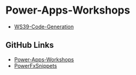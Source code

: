 # Power-Apps-Workshops

- [WS39-Code-Generation]()

## GitHub Links

- [Power-Apps-Workshops](https://github.com/PowerAppsDarren/Power-Apps-Workshops)
- [PowerFxSnippets](https://github.com/PowerAppsDarren/PowerFxSnippets)


